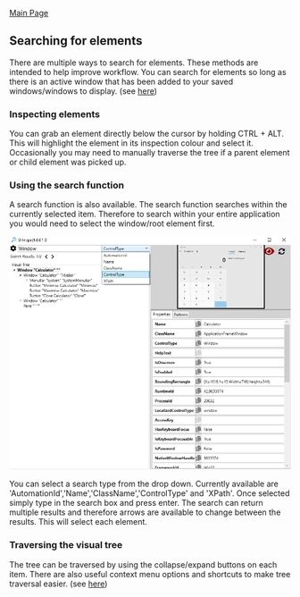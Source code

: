[Main Page](https://github.com/Streets-Heaver/SHInspect/blob/main/README.md)

## Searching for elements

There are multiple ways to search for elements. These methods are intended to help improve workflow. You can search for elements so long as there is an active window that has been added to your saved windows/windows to display. (see [here](https://github.com/Streets-Heaver/SHInspect/blob/main/SHInspect/Documentation/Settings.md))

### Inspecting elements

You can grab an element directly below the cursor by holding CTRL + ALT. This will highlight the element in its inspection colour and select it. Occasionally you may need to manually traverse the tree if a parent element or child element was picked up.

### Using the search function

A search function is also available. The search function searches within the currently selected item. Therefore to search within your entire application you would need to select the window/root element first. 

![image](/SHInspect/Documentation/images/Search.PNG)

You can select a search type from the drop down. Currently available are 'AutomationId','Name','ClassName','ControlType' and 'XPath'. Once selected simply type in the search box and press enter. The search can return multiple results and therefore arrows are available to change between the results. This will select each element.

### Traversing the visual tree

The tree can be traversed by using the collapse/expand buttons on each item. There are also useful context menu options and shortcuts to make tree traversal easier. (see [here](https://github.com/Streets-Heaver/SHInspect/blob/main/SHInspect/Documentation/ContextMenuShortcuts.md))